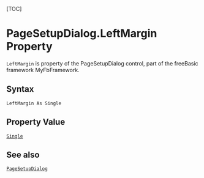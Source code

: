 [TOC]
# PageSetupDialog.LeftMargin Property

`LeftMargin` is property of the PageSetupDialog control, part of the freeBasic framework MyFbFramework.
## Syntax
```freeBasic
LeftMargin As Single
```
## Property Value
[`Single`]("https://www.freebasic.net/wiki/KeyPgSingle")
## See also
[`PageSetupDialog`](PageSetupDialog.md)
